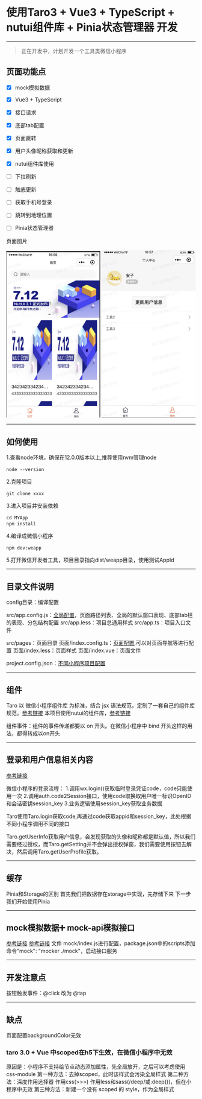 # 使用Taro3 + Vue3 + TypeScript + nutui组件库 + Pinia状态管理器 开发

***

> 正在开发中，计划开发一个工具类微信小程序

## 页面功能点
- [x] mock模拟数据
- [x] Vue3 + TypeScript 
- [x] 接口请求
- [x] 底部tab配置
- [x] 页面跳转
- [x] 用户头像昵称获取和更新
- [x] nutui组件库使用
- [ ] 下拉刷新
- [ ] 触底更新
- [ ] 获取手机号登录
- [ ] 跳转到地理位置
- [ ] Pinia状态管理器
  


页面图片
<div>
  <img src=./images/main.png  width="250"/>
  <img src=./images/my.png  width="250"/>
</div>

***
## 如何使用
1.查看node环境，确保在12.0.0版本以上,推荐使用nvm管理node
```
node --version
```
2.克隆项目
```
git clone xxxx
```
3.进入项目并安装依赖
```
cd MYApp
npm install
```
4.编译成微信小程序
```
npm dev:weapp
```
5.打开微信开发者工具，项目目录指向dist/weapp目录，使用测试AppId
***
## 目录文件说明

config目录：编译配置

src/app.config.js：[全局配置](https://taro-docs.jd.com/taro/docs/app-config)，页面路径列表、全局的默认窗口表现、底部tab栏的表现、分包结构配置
src/app.less：项目总通用样式
src/app.ts：项目入口文件

src/pages：页面目录
页面/index.config.ts：[页面配置](https://taro-docs.jd.com/taro/docs/page-config),可以对页面导航等进行配置
页面/index.less：页面样式
页面/index.vue：页面文件

project.config.json：[不同小程序项目配置](https://taro-docs.jd.com/taro/docs/project-config)

***
## 组件

Taro 以 微信小程序组件库 为标准，结合 jsx 语法规范，定制了一套自己的组件库规范。[参考链接](https://taro-docs.jd.com/taro/docs/components-desc)
本项目使用nutui的组件库，[参考链接](https://nutui.jd.com/3x/#/starttaro)

组件事件：组件的事件传递都要以 on 开头。在微信小程序中 bind 开头这样的用法，都得转成以on开头

***
## 登录和用户信息相关内容

[参考链接](https://taro-docs.jd.com/taro/docs/apis/open-api/login/pluginLogin)

微信小程序的登录流程：
1.调用wx.login()获取临时登录凭证code，code只能使用一次
2.调用auth.code2Session接口，使用code取换取用户唯一标识OpenID和会话密钥session_key
3.业务逻辑使用session_key获取业务数据

Taro使用Taro.login获取code,再通过code获取appid和session_key，此处根据不同小程序调用不同的接口

Taro.getUserInfo获取用户信息，会发现获取的头像和昵称都是默认值，所以我们需要经过授权，而Taro.getSetting并不会弹出授权弹窗，我们需要使用按钮去解决，然后调用Taro.getUserProfile获取。

***
## 缓存

Pinia和Storage的区别
首先我们把数据存在storage中实现，先存储下来
下一步我们开始使用Pinia

***
## mock模拟数据➕ mock-api模拟接口
[参考链接](http://mockjs.com/)
[参考链接](https://github.com/caolvchong/mock-api)
文件 mock/index.js进行配置，package.json中的scripts添加命令"mock": "mocker ./mock"，启动接口服务


***
## 开发注意点
按钮触发事件：@click 改为 @tap

***
## 缺点
页面配置backgroundColor无效

### taro 3.0 + Vue 中scoped在h5下生效，在微信小程序中无效
原因是：小程序不支持给节点动态添加属性，先全局放开，之后可以考虑使用css-module
第一种方法：去掉scoped，此时该样式会污染全局样式
第二种方法：深度作用选择器  作用css(>>>)  作用less和sass(/deep/或:deep())，但在小程序中无效
第三种方法：新建一个没有 scoped 的 style，作为全局样式